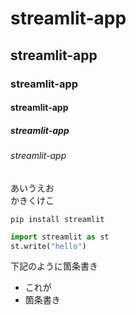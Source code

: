 # streamlit-app
## streamlit-app
### streamlit-app
#### streamlit-app
##### streamlit-app
###### streamlit-app
あいうえお  
かきくけこ
```shell
pip install streamlit
```



```py
import streamlit as st
st.write("hello")
```


下記のように箇条書き
* これが
* 箇条書き
